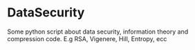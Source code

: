 # DataSecurity
Some python script about data security, information theory and compression code. E.g RSA, Vigenere, Hill, Entropy, ecc
